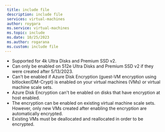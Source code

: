 ```yaml
---
 title: include file
 description: include file
 services: virtual-machines
 author: roygara
 ms.service: virtual-machines
 ms.topic: include
 ms.date: 10/25/2023
 ms.author: rogarana
 ms.custom: include file
---
```

- Supported for 4k Ultra Disks and Premium SSD v2.
- Can only be enabled on 512e Ultra Disks and Premium SSD v2 if they were created after 5/13/2023.
- Can't be enabled if Azure Disk Encryption (guest-VM encryption using bitlocker/DM-Crypt) is enabled on your virtual machines (VMs) or virtual machine scale sets.
- Azure Disk Encryption can't be enabled on disks that have encryption at host enabled.
- The encryption can be enabled on existing virtual machine scale sets. However, only new VMs created after enabling the encryption are automatically encrypted.
- Existing VMs must be deallocated and reallocated in order to be encrypted.
